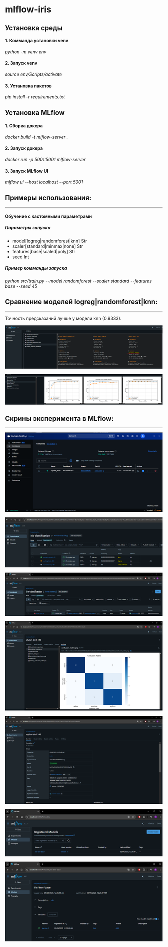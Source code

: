 # mlflow-iris

## Установка среды
#### 1. Комманда установки venv
_python -m venv env_
#### 2. Запуск venv
_source env/Scripts/activate_
#### 3. Установка пакетов
_pip install -r requirements.txt_
## Установка MLflow
#### 1. Сборка докера
_docker build -t mlflow-server ._
#### 2. Запуск докера
_docker run -p 5001:5001  mlflow-server_
#### 3. Запуск MLflow UI
_mlflow ui --host localhost --port 5001_

## Примеры использования:
---
#### Обучение с кастомными параметрами
##### Параметры запуска
- model[logreg|randomforest|knn] Str
- scaler[standard|minmax|none] Str
- features[base|scaled|poly] Str
- seed Int
##### Пример комманды запуска
_python src/train.py --model randomforest --scaler standard --features base --seed 45_

## Сравнение моделей logreg|randomforest|knn:
---
Точность предсказаний лучше у модели knn (0.9333).

![Alt Model](images/comparison-of-models.png)

![Alt Model](images/learning_curve.png)

## Скрины эксперимента в MLflow:
---
![Alt Docker](images/docker.png)

![Alt Experiments](images/experiments.png)

![Alt Experiment](images/experiment.png)

![Alt Artifacts](images/artifacts-experiment.png)

![Alt Overview](images/overview-experiment.png)

![Alt Models](images/models.png)

![Alt Model](images/model.png)
